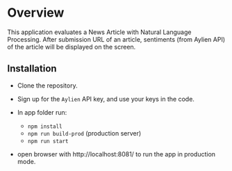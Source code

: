 # Overview
This application evaluates a News Article with Natural Language Processing. After submission URL of an article, sentiments (from Aylien API) of the article will be displayed on the screen.

## Installation
- Clone the repository.
- Sign up for the `Aylien` API key, and use your keys in the code.
- In app folder run:
  - `npm install`
  - `npm run build-prod` (production server)
  - `npm run start`

- open browser with http://localhost:8081/ to run the app in production mode.
